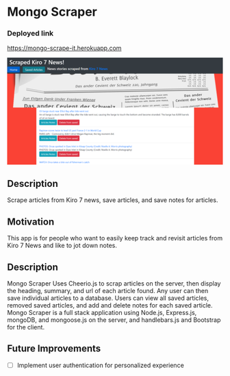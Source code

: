 # Mongo Scraper

### Deployed link
https://mongo-scrape-it.herokuapp.com

![](./public/images/site-example.PNG)

## Description
Scrape articles from Kiro 7 news, save articles, and save notes for articles.

## Motivation
This app is for people who want to easily keep track and revisit articles from Kiro 7 News and like to jot down notes.

## Description
Mongo Scraper Uses Cheerio.js to scrap articles on the server, then display the heading, summary, and url of each article found. Any user can then save individual articles to a database. Users can view all saved articles, removed saved articles, and add and delete notes for each saved article. Mongo Scraper is a full stack application using Node.js, Express.js, mongoDB, and mongoose.js on the server, and handlebars.js and Bootstrap for the client.

## Future Improvements
- [ ] Implement user authentication for personalized experience
